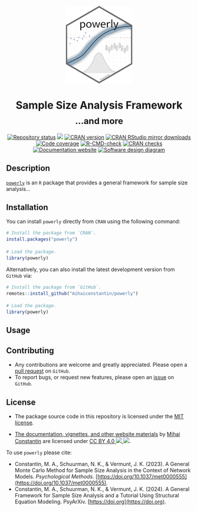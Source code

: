 <p align="center">
    <a href="https://powerly.dev">
        <img width="180px" src="man/figures/powerly-logo.png" alt="powerly logo"/>
    </a>
</p>

<h1 align="center">
    Sample Size Analysis Framework
    <br>
    <sub>...and more</sub>
</h1>

<p align="center">
    <a href="https://www.repostatus.org/#active"><img src="https://www.repostatus.org/badges/latest/active.svg" alt="Repository status"/></a>
    <a href="https://github.com/mihaiconstantin/powerly/releases"><img src="https://img.shields.io/github/v/release/mihaiconstantin/powerly?display_name=tag&sort=semver"/></a>
    <a href="https://www.r-pkg.org/pkg/powerly"><img src="https://www.r-pkg.org/badges/version/powerly" alt="CRAN version"/></a>
    <a href="https://www.r-pkg.org/pkg/powerly"><img src="https://cranlogs.r-pkg.org/badges/grand-total/powerly" alt="CRAN RStudio mirror downloads"/></a>
    <a href="https://app.codecov.io/gh/mihaiconstantin/powerly"><img src="https://codecov.io/gh/mihaiconstantin/powerly/branch/main/graph/badge.svg?token=YUCO8ULBCM" alt="Code coverage"/></a>
    <a href="https://github.com/mihaiconstantin/powerly/actions"><img src="https://github.com/mihaiconstantin/powerly/workflows/R-CMD-check/badge.svg" alt="R-CMD-check" /></a>
    <a href="https://cran.rstudio.com/web/checks/check_results_powerly.html"><img src="https://badges.cranchecks.info/worst/powerly.svg" alt="CRAN checks"/></a>
    <a href="https://powerly.dev"><img src="https://img.shields.io/badge/docs-website-brightgreen" alt="Documentation website"/></a>
    <a href="https://raw.githubusercontent.com/mihaiconstantin/powerly/main/inst/design/powerly-design.drawio.svg"><img src="https://img.shields.io/badge/design-diagram-brightgreen" alt="Software design diagram"/></a>
</p>

## Description

[`powerly`](https://powerly.dev) is an `R` package that provides a general
framework for sample size analysis...

## Installation

You can install `powerly` directly from `CRAN` using the following command:

```r
# Install the package from `CRAN`.
install.packages("powerly")

# Load the package.
library(powerly)
```

Alternatively, you can also install the latest development version from `GitHub`
via:

```r
# Install the package from `GitHub`.
remotes::install_github("mihaiconstantin/powerly")

# Load the package.
library(powerly)
```

## Usage

## Contributing

- Any contributions are welcome and greatly appreciated. Please open a [pull
  request](https://github.com/mihaiconstantin/powerly/pulls) on `GitHub`.
- To report bugs, or request new features, please open an
  [issue](https://github.com/mihaiconstantin/powerly/issues) on `GitHub`.


## License

- The package source code in this repository is licensed under the [MIT license](https://opensource.org/license/mit/).
- <p class="license-cc" xmlns:cc="https://creativecommons.org/ns#" xmlns:dct="https://purl.org/dc/terms/"><a property="dct:title" rel="cc:attributionURL" href="https://powerly.dev">The documentation, vignettes, and other website materials</a> by <a rel="cc:attributionURL dct:creator" property="cc:attributionName" href="https://mihaiconstantin.com">Mihai Constantin</a> are licensed under <a href="https://creativecommons.org/licenses/by/4.0/?ref=chooser-v1" target="_blank" rel="license noopener noreferrer" style="display:inline-block;">CC BY 4.0 <img style="height:22px!important" src="https://mirrors.creativecommons.org/presskit/icons/cc.svg?ref=chooser-v1"> <img style="height:22px!important" src="https://mirrors.creativecommons.org/presskit/icons/by.svg?ref=chooser-v1"></a>.</p>

To use `powerly` please cite:

- Constantin, M. A., Schuurman, N. K., & Vermunt, J. K. (2023). A General Monte Carlo Method for Sample Size Analysis in the Context of Network Models. _Psychological Methods_. [https://doi.org/10.1037/met0000555](https://doi.org/10.1037/met0000555).
- Constantin, M. A., Schuurman, N. K., & Vermunt, J. K. (2024). A General Framework for Sample Size Analysis and a Tutorial Using Structural Equation Modeling. PsyArXiv. [https://doi.org](https://doi.org).
